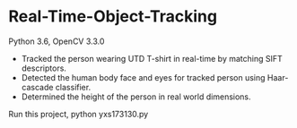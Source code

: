 # Real-Time-Object-Tracking
Python 3.6, OpenCV 3.3.0

- Tracked the person wearing UTD T-shirt in real-time by matching SIFT descriptors.
- Detected the human body face and eyes for tracked person using Haar-cascade classifier.  
- Determined the height of the person in real world dimensions.

Run this project,
python yxs173130.py
